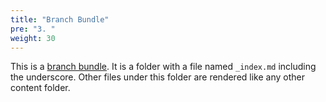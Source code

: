 ```yaml
---
title: "Branch Bundle"
pre: "3. "
weight: 30
---
```


This is a [branch bundle](https://gohugo.io/content-management/page-bundles/). It is a folder with a file named `_index.md` including the underscore. Other files under this folder are rendered like any other content folder. 